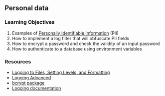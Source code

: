 ## Personal data

### Learning Objectives
1. Examples of [Personally Identifiable Information](https://piwik.pro/blog/what-is-pii-personal-data/) (PII)
2. How to implement a log filter that will obfuscate PII fields
3. How to encrypt a password and check the validity of an input password
4. How to authenticate to a database using environment variables

### Resources
- [Logging to Files, Setting Levels, and Formatting](https://youtu.be/-ARI4Cz-awo?si=Y_rwql3Cm6GT3w9n)
- [Logging Advanced](https://youtu.be/-ARI4Cz-awo?si=Q4hERN7bYoNuDRKV)
- [bcrypt package](https://github.com/pyca/bcrypt/)
- [Logging documentation](https://docs.python.org/3/library/logging.html)
